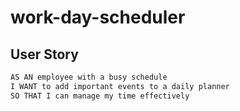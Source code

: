 # work-day-scheduler

## User Story

```md
AS AN employee with a busy schedule
I WANT to add important events to a daily planner
SO THAT I can manage my time effectively
```
